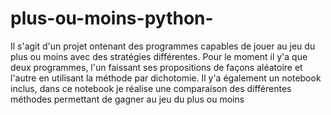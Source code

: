 # plus-ou-moins-python-
Il s'agit d'un projet ontenant des programmes capables de jouer au jeu du plus ou moins avec des stratégies différentes. Pour le moment il y'a que deux programmes, l'un faissant ses propositions de façons aléatoire et l'autre en utilisant la méthode par dichotomie. Il y'a également un notebook inclus, dans ce notebook je réalise une comparaison des différentes méthodes permettant de gagner au jeu du plus ou moins
